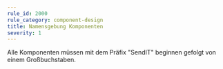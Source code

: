 ```yaml
---
rule_id: 2000
rule_category: component-design
title: Namensgebung Komponenten
severity: 1
---
```

Alle Komponenten müssen mit dem Präfix "SendIT" beginnen gefolgt von einem Großbuchstaben.

